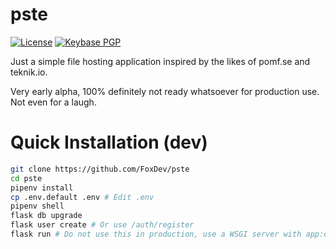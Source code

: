 # pste

[![License](https://img.shields.io/github/license/FoxDev/pste.svg)](https://www.gnu.org/licenses/gpl.txt)
[![Keybase PGP](https://img.shields.io/keybase/pgp/TheReverend403.svg)](https://keybase.io/thereverend403)

Just a simple file hosting application inspired by the likes of pomf.se and teknik.io.

Very early alpha, 100% definitely not ready whatsoever for production use. Not even for a laugh.

# Quick Installation (dev)

```sh
git clone https://github.com/FoxDev/pste
cd pste
pipenv install
cp .env.default .env # Edit .env
pipenv shell
flask db upgrade
flask user create # Or use /auth/register
flask run # Do not use this in production, use a WSGI server with app:create_app() as your entrypoint.
```
